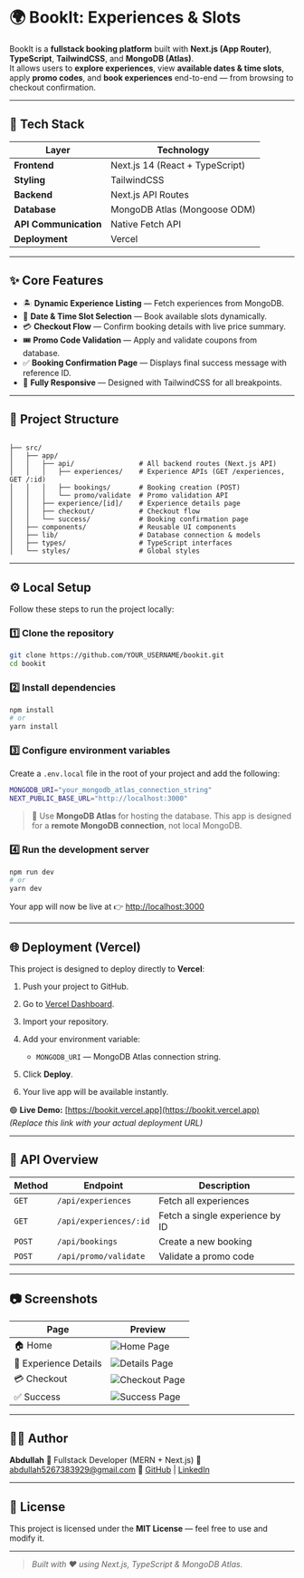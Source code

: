 # 🌍 BookIt: Experiences & Slots

BookIt is a **fullstack booking platform** built with **Next.js (App Router)**, **TypeScript**, **TailwindCSS**, and **MongoDB (Atlas)**.  
It allows users to **explore experiences**, view **available dates & time slots**, apply **promo codes**, and **book experiences** end-to-end — from browsing to checkout confirmation.

---

## 🚀 Tech Stack

| Layer | Technology |
|--------|-------------|
| **Frontend** | Next.js 14 (React + TypeScript) |
| **Styling** | TailwindCSS |
| **Backend** | Next.js API Routes |
| **Database** | MongoDB Atlas (Mongoose ODM) |
| **API Communication** | Native Fetch API |
| **Deployment** | Vercel |

---

## ✨ Core Features

- 🏝️ **Dynamic Experience Listing** — Fetch experiences from MongoDB.  
- 📅 **Date & Time Slot Selection** — Book available slots dynamically.  
- 💳 **Checkout Flow** — Confirm booking details with live price summary.  
- 🎟️ **Promo Code Validation** — Apply and validate coupons from database.  
- ✅ **Booking Confirmation Page** — Displays final success message with reference ID.  
- 📱 **Fully Responsive** — Designed with TailwindCSS for all breakpoints.  

---

## 🧩 Project Structure

```

├── src/
│   ├── app/
│   │   ├── api/                # All backend routes (Next.js API)
│   │   │   ├── experiences/    # Experience APIs (GET /experiences, GET /:id)
│   │   │   ├── bookings/       # Booking creation (POST)
│   │   │   └── promo/validate  # Promo validation API
│   │   ├── experience/[id]/    # Experience details page
│   │   ├── checkout/           # Checkout flow
│   │   └── success/            # Booking confirmation page
│   ├── components/             # Reusable UI components
│   ├── lib/                    # Database connection & models
│   ├── types/                  # TypeScript interfaces
│   └── styles/                 # Global styles

````

---

## ⚙️ Local Setup

Follow these steps to run the project locally:

### 1️⃣ Clone the repository
```bash
git clone https://github.com/YOUR_USERNAME/bookit.git
cd bookit
````

### 2️⃣ Install dependencies

```bash
npm install
# or
yarn install
```

### 3️⃣ Configure environment variables

Create a `.env.local` file in the root of your project and add the following:

```bash
MONGODB_URI="your_mongodb_atlas_connection_string"
NEXT_PUBLIC_BASE_URL="http://localhost:3000"
```

> 📝 Use **MongoDB Atlas** for hosting the database.
> This app is designed for a **remote MongoDB connection**, not local MongoDB.

### 4️⃣ Run the development server

```bash
npm run dev
# or
yarn dev
```

Your app will now be live at 👉 [http://localhost:3000](http://localhost:3000)

---

## 🌐 Deployment (Vercel)

This project is designed to deploy directly to **Vercel**:

1. Push your project to GitHub.
2. Go to [Vercel Dashboard](https://vercel.com).
3. Import your repository.
4. Add your environment variable:

   * `MONGODB_URI` — MongoDB Atlas connection string.
5. Click **Deploy**.
6. Your live app will be available instantly.

🟢 **Live Demo:** [https://bookit.vercel.app](https://bookit.vercel.app)
*(Replace this link with your actual deployment URL)*

---

## 🧠 API Overview

| Method | Endpoint               | Description                     |
| ------ | ---------------------- | ------------------------------- |
| `GET`  | `/api/experiences`     | Fetch all experiences           |
| `GET`  | `/api/experiences/:id` | Fetch a single experience by ID |
| `POST` | `/api/bookings`        | Create a new booking            |
| `POST` | `/api/promo/validate`  | Validate a promo code           |

---

## 📷 Screenshots

| Page                  | Preview                                      |
| --------------------- | -------------------------------------------- |
| 🏠 Home               | ![Home Page](./screenshots/home.png)         |
| 📄 Experience Details | ![Details Page](./screenshots/details.png)   |
| 💳 Checkout           | ![Checkout Page](./screenshots/checkout.png) |
| ✅ Success             | ![Success Page](./screenshots/success.png)   |

---

## 🧑‍💻 Author

**Abdullah**
💼 Fullstack Developer (MERN + Next.js)
📧 [abdullah5267383929@gmail.com](mailto:abdullah5267383929@gmail.com)
🔗 [GitHub](https://github.com/YOUR_USERNAME) | [LinkedIn](https://linkedin.com/in/YOUR_LINKEDIN)

---

## 📝 License

This project is licensed under the **MIT License** — feel free to use and modify it.

---

> *Built with ❤️ using Next.js, TypeScript & MongoDB Atlas.*


